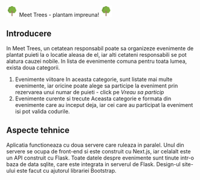 <img src="public/icon.png" alt="icon copac" width="30"/> Meet Trees - plantam impreuna! <img src="public/icon.png" alt="icon copac" width="30"/>

## Introducere

In Meet Trees, un cetatean responsabil poate sa organizeze evenimente de plantat puieti la o locatie aleasa de el, iar alti cetateni responsabili se pot alatura cauzei nobile.
In lista de evenimente comuna pentru toata lumea, exista doua categorii.

1. Evenimente viitoare
   In aceasta categorie, sunt listate mai multe evenimente, iar oricine poate alege sa participe la eveniment prin rezervarea unui numar de puieti - click pe <i>Vreau sa particip</i>
2. Evenimente curente si trecute
   Aceasta categorie e formata din evenimente care au inceput deja, iar cei care au participat la eveniment isi pot valida codurile.

## Aspecte tehnice

Aplicatia functioneaza cu doua servere care ruleaza in paralel. Unul din servere se ocupa de front-end si este construit cu Next.js, iar celalalt este un API construit cu Flask.
Toate datele despre evenimente sunt tinute intr-o baza de data sqlite, care este integrata in serverul de Flask.
Design-ul site-ului este facut cu ajutorul librariei Bootstrap.
